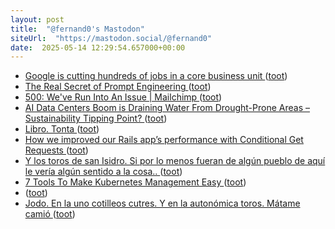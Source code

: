 ```yaml
---
layout: post
title:  "@fernand0's Mastodon"
siteUrl:  "https://mastodon.social/@fernand0"
date:  2025-05-14 12:29:54.657000+00:00
---
```

*  [Google is cutting hundreds of jobs in a core business unit ](https://www.techradar.com/pro/google-is-cutting-hundreds-of-jobs-in-a-core-business-uni) ([toot](https://mastodon.social/@fernand0/114506189678640671))
*  [The Real Secret of Prompt Engineering ](https://codemanship.wordpress.com/2025/05/09/the-real-secret-of-prompt-engineering) ([toot](https://mastodon.social/@fernand0/114505923944692130))
*  [500: We've Run Into An Issue \| Mailchimp ](https://mailchi.mp/civio/circulico-de-la-transparenci) ([toot](https://mastodon.social/@fernand0/114505633816329677))
*  [AI Data Centers Boom is Draining Water From Drought-Prone Areas – Sustainability Tipping Point?   ](https://www.techrepublic.com/article/news-ai-data-centers-drought/) ([toot](https://mastodon.social/@fernand0/114505554546401931))
*  [Libro. Tonta ](https://fotografiasenmovimiento.wordpress.com/2025/05/13/libro-tonta) ([toot](https://mastodon.social/@fernand0/114505484074186807))
*  [How we improved our Rails app’s performance with Conditional Get Requests ](https://medium.com/@gavinmorrice/how-we-improved-our-rails-apps-performance-with-conditional-get-requests-35a7a472a0b) ([toot](https://mastodon.social/@fernand0/114505255672694292))
*  [Y los toros de san Isidro. Si por lo menos fueran de algún pueblo de aquí le vería algún sentido a la cosa.. ](https://mastodon.social/@fernand0/114504447028896975) ([toot](https://mastodon.social/@fernand0/114504447028896975))
*  [7 Tools To Make Kubernetes Management Easy ](https://dev.to/devtron_/7-tools-to-make-kubernetes-management-easy-15b) ([toot](https://mastodon.social/@fernand0/114503542660477614))
*  [ ](https://masto.es/@macosas) ([toot](https://mastodon.social/@fernand0/114502333490979753))
*  [Jodo. En la uno cotilleos cutres. Y en la autonómica toros. Mátame camió ](https://mastodon.social/@fernand0/114501987340744985) ([toot](https://mastodon.social/@fernand0/114501987340744985))
